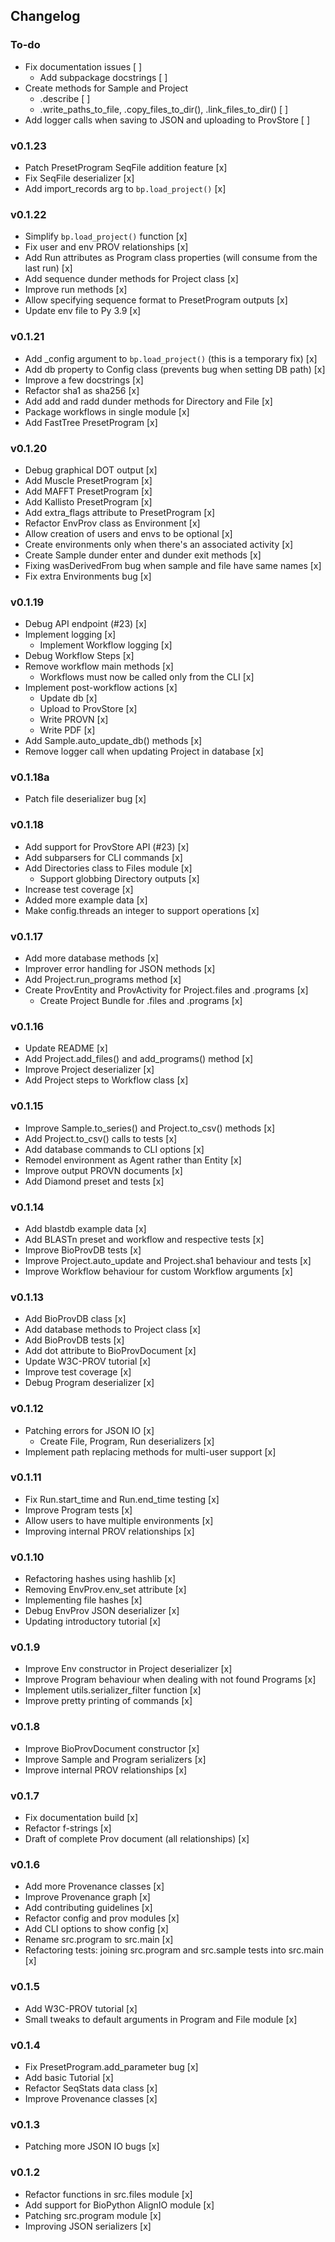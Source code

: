 ## Changelog

### To-do
* Fix documentation issues [ ]
    * Add subpackage docstrings [ ]
* Create methods for Sample and Project
    * .describe [ ]
    * .write_paths_to_file, .copy_files_to_dir(), .link_files_to_dir() [ ]
* Add logger calls when saving to JSON and uploading to ProvStore [ ]

### v0.1.23
* Patch PresetProgram SeqFile addition feature [x]
* Fix SeqFile deserializer [x]
* Add import_records arg to `bp.load_project()` [x]


### v0.1.22
* Simplify `bp.load_project()` function [x]
* Fix user and env PROV relationships [x]
* Add Run attributes as Program class properties (will consume from the last run) [x]
* Add sequence dunder methods for Project class [x]
* Improve run methods [x]
* Allow specifying sequence format to PresetProgram outputs [x]
* Update env file to Py 3.9 [x]

### v0.1.21
* Add _config argument to `bp.load_project()` (this is a temporary fix) [x]
* Add db property to Config class (prevents bug when setting DB path) [x]
* Improve a few docstrings [x]
* Refactor sha1 as sha256 [x]   
* Add add and radd dunder methods for Directory and File [x]  
* Package workflows in single module [x]
* Add FastTree PresetProgram [x]

### v0.1.20
* Debug graphical DOT output [x]
* Add Muscle PresetProgram [x]
* Add MAFFT PresetProgram [x]
* Add Kallisto PresetProgram [x]
* Add extra_flags attribute to PresetProgram [x]
* Refactor EnvProv class as Environment [x]
* Allow creation of users and envs to be optional [x]
* Create environments only when there's an associated activity [x]
* Create Sample dunder enter and dunder exit methods [x]
* Fixing wasDerivedFrom bug when sample and file have same names [x]
* Fix extra Environments bug [x]

### v0.1.19
* Debug API endpoint (#23) [x]
* Implement logging [x]
    * Implement Workflow logging [x]
* Debug Workflow Steps [x]
* Remove workflow main methods [x]
    * Workflows must now be called only from the CLI [x]
* Implement post-workflow actions [x]
    * Update db [x]
    * Upload to ProvStore [x]
    * Write PROVN [x]
    * Write PDF [x]
* Add Sample.auto_update_db() methods [x]
* Remove logger call when updating Project in database [x]

### v0.1.18a
* Patch file deserializer bug [x]

### v0.1.18
* Add support for ProvStore API (#23) [x]
* Add subparsers for CLI commands [x]
* Add Directories class to Files module [x]
    * Support globbing Directory outputs [x]
* Increase test coverage [x]
* Added more example data [x]
* Make config.threads an integer to support operations [x]

### v0.1.17
* Add more database methods [x]
* Improver error handling for JSON methods [x]
* Add Project.run_programs method [x]
* Create ProvEntity and ProvActivity for Project.files and .programs [x]
    * Create Project Bundle for .files and .programs [x]

### v0.1.16
* Update README [x]
* Add Project.add_files() and add_programs() method [x]
* Improve Project deserializer [x]
* Add Project steps to Workflow class [x]

### v0.1.15
* Improve Sample.to_series() and Project.to_csv() methods [x]
* Add Project.to_csv() calls to tests [x]
* Add database commands to CLI options [x]
* Remodel environment as Agent rather than Entity [x]
* Improve output PROVN documents [x]
* Add Diamond preset and tests [x]

### v0.1.14
* Add blastdb example data [x]
* Add BLASTn preset and workflow and respective tests [x]
* Improve BioProvDB tests [x]
* Improve Project.auto_update and Project.sha1 behaviour and tests [x]
* Improve Workflow behaviour for custom Workflow arguments [x]

### v0.1.13
* Add BioProvDB class [x]
* Add database methods to Project class [x]
* Add BioProvDB tests [x]
* Add dot attribute to BioProvDocument [x]
* Update W3C-PROV tutorial [x]
* Improve test coverage [x]
* Debug Program deserializer [x]

### v0.1.12
* Patching errors for JSON IO [x]
    * Create File, Program, Run deserializers [x]
* Implement path replacing methods for multi-user support [x]

### v0.1.11
* Fix Run.start_time and Run.end_time testing [x]
* Improve Program tests [x]
* Allow users to have multiple environments [x]
* Improving internal PROV relationships [x]

### v0.1.10
* Refactoring hashes using hashlib [x]
* Removing EnvProv.env_set attribute [x]
* Implementing file hashes [x]
* Debug EnvProv JSON deserializer [x]
* Updating introductory tutorial [x]

### v0.1.9
* Improve Env constructor in Project deserializer [x]
* Improve Program behaviour when dealing with not found Programs [x]
* Implement utils.serializer_filter function [x]
* Improve pretty printing of commands [x]

### v0.1.8 
* Improve BioProvDocument constructor [x]
* Improve Sample and Program serializers [x]
* Improve internal PROV relationships [x]

### v0.1.7 
* Fix documentation build [x]
* Refactor f-strings [x]
* Draft of complete Prov document (all relationships) [x]

### v0.1.6
* Add more Provenance classes [x]
* Improve Provenance graph [x]
* Add contributing guidelines [x]
* Refactor config and prov modules [x]
* Add CLI options to show config [x]
* Rename src.program to src.main [x]
* Refactoring tests: joining src.program and src.sample tests into src.main [x]

### v0.1.5
* Add W3C-PROV tutorial [x]
* Small tweaks to default arguments in Program and File module [x]

### v0.1.4
* Fix PresetProgram.add_parameter bug [x]
* Add basic Tutorial [x]
* Refactor SeqStats data class [x]
* Improve Provenance classes [x]

### v0.1.3
* Patching more JSON IO bugs [x]

### v0.1.2
* Refactor functions in src.files module [x]
* Add support for BioPython AlignIO module [x]
* Patching src.program module [x]
* Improving JSON serializers [x]
